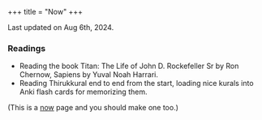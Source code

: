 +++
title = "Now"
+++

Last updated on Aug 6th, 2024.

<!--
### Software Engineering
- Practicing SQL queries, learnt Apache Airflow and worked out a few examples on it. 
- Learning more about databases.

### Writings
- Published book notes on Think Again by Adam Grant. Check it out [here](https://www.arunppsg.in/book-notes/think-again/).
-->

### Readings
- Reading the book Titan: The Life of John D. Rockefeller Sr by Ron Chernow, Sapiens by Yuval Noah Harrari.
- Reading Thirukkural end to end from the start, loading nice kurals into Anki flash cards for memorizing them.

<!--
### Open Source
- I worked on a [patch](https://github.com/pytorch/pytorch/pull/125601) on adding support for `torch.put_along_dim` in PyTorch.
-->
(This is a [now](https://nownownow.com/about) page and you should make one too.)
